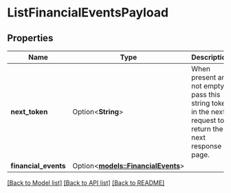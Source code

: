 # ListFinancialEventsPayload

## Properties

Name | Type | Description | Notes
------------ | ------------- | ------------- | -------------
**next_token** | Option<**String**> | When present and not empty, pass this string token in the next request to return the next response page. | [optional]
**financial_events** | Option<[**models::FinancialEvents**](FinancialEvents.md)> |  | [optional]

[[Back to Model list]](../README.md#documentation-for-models) [[Back to API list]](../README.md#documentation-for-api-endpoints) [[Back to README]](../README.md)


